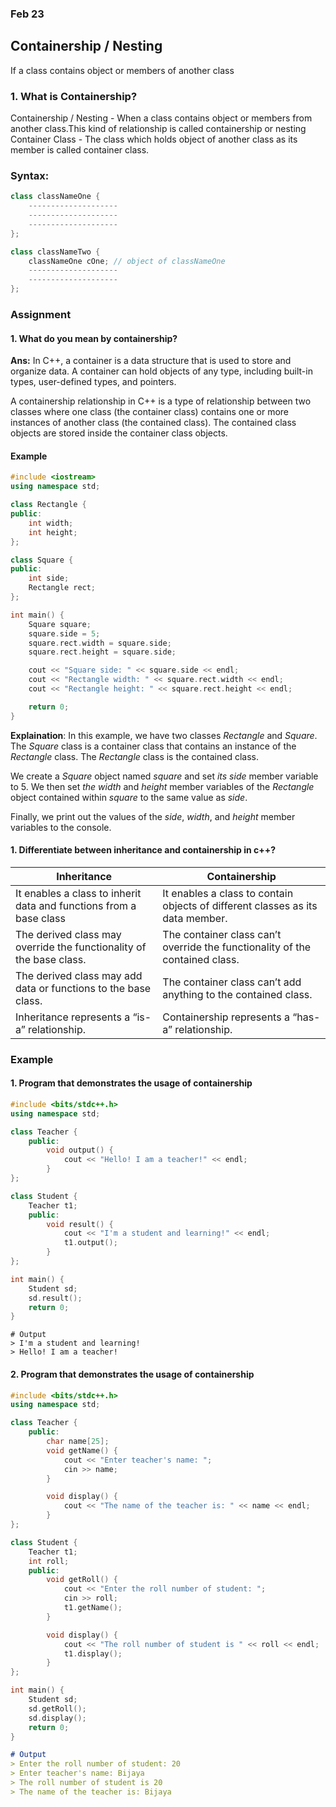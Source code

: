 ### Feb 23

## Containership / Nesting 

If a class contains object or members of another class 

### 1. What is Containership?
Containership / Nesting - When a class contains object or members from another class.This kind of relationship is called containership or nesting <br>
Container Class - The class which holds object of another class as its member is called container class. <br>

### Syntax:

```cpp
class classNameOne {
    --------------------
    --------------------
    --------------------
};

class classNameTwo {
    classNameOne cOne; // object of classNameOne 
    --------------------
    --------------------
};
```

### Assignment

#### 1. What do you mean by containership? 
**Ans:** In C++, a container is a data structure that is used to store and organize data. A container can hold objects of any type, including built-in types, user-defined types, and pointers.

A containership relationship in C++ is a type of relationship between two classes where one class (the container class) contains one or more instances of another class (the contained class). The contained class objects are stored inside the container class objects.

#### Example
```cpp
#include <iostream>
using namespace std;

class Rectangle {
public:
    int width;
    int height;
};

class Square {
public:
    int side;
    Rectangle rect;
};

int main() {
    Square square;
    square.side = 5;
    square.rect.width = square.side;
    square.rect.height = square.side;

    cout << "Square side: " << square.side << endl;
    cout << "Rectangle width: " << square.rect.width << endl;
    cout << "Rectangle height: " << square.rect.height << endl;

    return 0;
}
```


**Explaination**: In this example, we have two classes *Rectangle* and *Square*. The *Square* class is a container class that contains an instance of the *Rectangle* class. The *Rectangle* class is the contained class.

We create a *Square* object named *square* and set *its side* member variable to 5. We then set *the width* and *height* member variables of the *Rectangle* object contained within *square* to the same value as *side*.

Finally, we print out the values of the *side*, *width*, and *height* member variables to the console.


#### 1. Differentiate between inheritance and containership in c++?
|Inheritance|Containership|
|---|---|
|It enables a class to inherit data and functions from a base class|It enables a class to contain objects of different classes as its data member.|
|The derived class may override the functionality of the base class.|The container class can’t override the functionality of the contained class.|
The derived class may add data or functions to the base class.|The container class can’t add anything to the contained class.|
|Inheritance represents a “is-a” relationship.|Containership represents a “has-a” relationship.|

### Example

#### 1. Program that demonstrates the usage of containership 

```cpp
#include <bits/stdc++.h>
using namespace std;

class Teacher {
    public:
        void output() {
            cout << "Hello! I am a teacher!" << endl;
        }
};

class Student {
    Teacher t1;
    public:
        void result() {
            cout << "I'm a student and learning!" << endl;
            t1.output();
        }
};

int main() {
    Student sd;
    sd.result();
    return 0;
}
``` 

```
# Output
> I'm a student and learning!
> Hello! I am a teacher!
```

#### 2. Program that demonstrates the usage of containership 

```cpp
#include <bits/stdc++.h>
using namespace std;

class Teacher {
    public:
        char name[25];
        void getName() {
            cout << "Enter teacher's name: ";
            cin >> name;
        }

        void display() {
            cout << "The name of the teacher is: " << name << endl;
        }
};

class Student {
    Teacher t1;
    int roll;
    public:
        void getRoll() {
            cout << "Enter the roll number of student: ";
            cin >> roll;
            t1.getName();
        }

        void display() {
            cout << "The roll number of student is " << roll << endl;
            t1.display();
        }
};

int main() {
    Student sd;
    sd.getRoll();
    sd.display();
    return 0;
}
```

```md
# Output
> Enter the roll number of student: 20
> Enter teacher's name: Bijaya
> The roll number of student is 20
> The name of the teacher is: Bijaya
```

